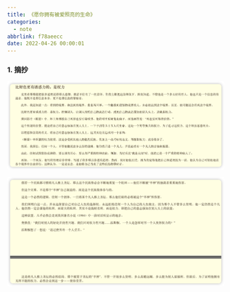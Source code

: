 ```yaml
---
title: 《愿你拥有被爱照亮的生命》
categories:
  - note
abbrlink: f78aeecc
date: 2022-04-26 00:00:01
---
```


### 1.  摘抄

![1](2022-04-26愿你拥有被爱照亮的生命/1.jpg)

![1](2022-04-26愿你拥有被爱照亮的生命/2.jpg)

